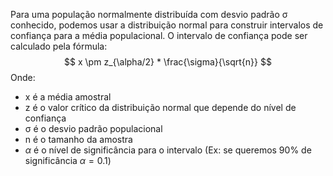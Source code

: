 Para uma população normalmente distribuída com desvio padrão σ conhecido, podemos usar a distribuição normal para construir intervalos de confiança para a média populacional. O intervalo de confiança pode ser calculado pela fórmula:
$$
x \pm z_{\alpha/2} * \frac{\sigma}{\sqrt{n}}
$$
Onde:
- x é a média amostral
- z é o valor crítico da distribuição normal que depende do nível de confiança
- σ é o desvio padrão populacional
- n é o tamanho da amostra
- $\alpha$ é o nível de significância para o intervalo (Ex: se queremos 90% de significância $\alpha = 0.1$)
